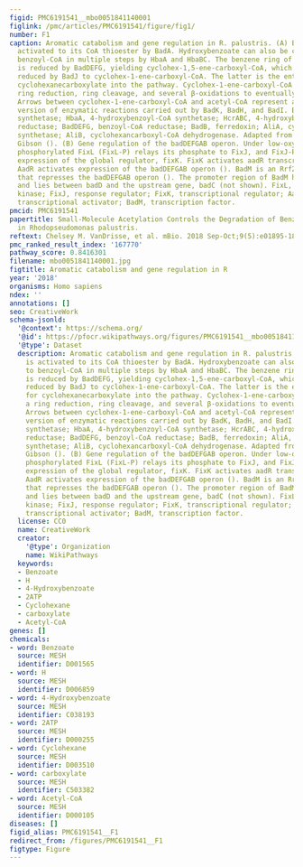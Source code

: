 ```yaml
---
figid: PMC6191541__mbo0051841140001
figlink: /pmc/articles/PMC6191541/figure/fig1/
number: F1
caption: Aromatic catabolism and gene regulation in R. palustris. (A) Benzoate is
  activated to its CoA thioester by BadA. Hydroxybenzoate can also be converted to
  benzoyl-CoA in multiple steps by HbaA and HbaBC. The benzene ring of benzoyl-CoA
  is reduced by BadDEFG, yielding cyclohex-1,5-ene-carboxyl-CoA, which is further
  reduced by BadJ to cyclohex-1-ene-carboxyl-CoA. The latter is the entry point for
  cyclohexanecarboxylate into the pathway. Cyclohex-1-ene-carboxyl-CoA undergoes a
  ring reduction, ring cleavage, and several β-oxidations to eventually form acetyl-CoA.
  Arrows between cyclohex-1-ene-carboxyl-CoA and acetyl-CoA represent a simplified
  version of enzymatic reactions carried out by BadK, BadH, and BadI. BadA, benzoyl-CoA
  synthetase; HbaA, 4-hydroxybenzoyl-CoA synthetase; HcrABC, 4-hydroxybenzoyl-CoA
  reductase; BadDEFG, benzoyl-CoA reductase; BadB, ferredoxin; AliA, cyclohexancarboxyl-CoA
  synthetase; AliB, cyclohexancarboxyl-CoA dehydrogenase. Adapted from Harwood and
  Gibson (). (B) Gene regulation of the badDEFGAB operon. Under low-oxygen conditions,
  phosphorylated FixL (FixL-P) relays its phosphate to FixJ, and FixJ-P activates
  expression of the global regulator, fixK. FixK activates aadR transcription, and
  AadR activates expression of the badDEFGAB operon (). BadM is an Rrf2-like regulator
  that represses the badDEFGAB operon (). The promoter region of BadM has been characterized
  and lies between badD and the upstream gene, badC (not shown). FixL, sensor histidine
  kinase; FixJ, response regulator; FixK, transcriptional regulator; AadR, Crp-like
  transcriptional activator; BadM, transcription factor.
pmcid: PMC6191541
papertitle: Small-Molecule Acetylation Controls the Degradation of Benzoate and Photosynthesis
  in Rhodopseudomonas palustris.
reftext: Chelsey M. VanDrisse, et al. mBio. 2018 Sep-Oct;9(5):e01895-18.
pmc_ranked_result_index: '167770'
pathway_score: 0.8416301
filename: mbo0051841140001.jpg
figtitle: Aromatic catabolism and gene regulation in R
year: '2018'
organisms: Homo sapiens
ndex: ''
annotations: []
seo: CreativeWork
schema-jsonld:
  '@context': https://schema.org/
  '@id': https://pfocr.wikipathways.org/figures/PMC6191541__mbo0051841140001.html
  '@type': Dataset
  description: Aromatic catabolism and gene regulation in R. palustris. (A) Benzoate
    is activated to its CoA thioester by BadA. Hydroxybenzoate can also be converted
    to benzoyl-CoA in multiple steps by HbaA and HbaBC. The benzene ring of benzoyl-CoA
    is reduced by BadDEFG, yielding cyclohex-1,5-ene-carboxyl-CoA, which is further
    reduced by BadJ to cyclohex-1-ene-carboxyl-CoA. The latter is the entry point
    for cyclohexanecarboxylate into the pathway. Cyclohex-1-ene-carboxyl-CoA undergoes
    a ring reduction, ring cleavage, and several β-oxidations to eventually form acetyl-CoA.
    Arrows between cyclohex-1-ene-carboxyl-CoA and acetyl-CoA represent a simplified
    version of enzymatic reactions carried out by BadK, BadH, and BadI. BadA, benzoyl-CoA
    synthetase; HbaA, 4-hydroxybenzoyl-CoA synthetase; HcrABC, 4-hydroxybenzoyl-CoA
    reductase; BadDEFG, benzoyl-CoA reductase; BadB, ferredoxin; AliA, cyclohexancarboxyl-CoA
    synthetase; AliB, cyclohexancarboxyl-CoA dehydrogenase. Adapted from Harwood and
    Gibson (). (B) Gene regulation of the badDEFGAB operon. Under low-oxygen conditions,
    phosphorylated FixL (FixL-P) relays its phosphate to FixJ, and FixJ-P activates
    expression of the global regulator, fixK. FixK activates aadR transcription, and
    AadR activates expression of the badDEFGAB operon (). BadM is an Rrf2-like regulator
    that represses the badDEFGAB operon (). The promoter region of BadM has been characterized
    and lies between badD and the upstream gene, badC (not shown). FixL, sensor histidine
    kinase; FixJ, response regulator; FixK, transcriptional regulator; AadR, Crp-like
    transcriptional activator; BadM, transcription factor.
  license: CC0
  name: CreativeWork
  creator:
    '@type': Organization
    name: WikiPathways
  keywords:
  - Benzoate
  - H
  - 4-Hydroxybenzoate
  - 2ATP
  - Cyclohexane
  - carboxylate
  - Acetyl-CoA
genes: []
chemicals:
- word: Benzoate
  source: MESH
  identifier: D001565
- word: H
  source: MESH
  identifier: D006859
- word: 4-Hydroxybenzoate
  source: MESH
  identifier: C038193
- word: 2ATP
  source: MESH
  identifier: D000255
- word: Cyclohexane
  source: MESH
  identifier: D003510
- word: carboxylate
  source: MESH
  identifier: C503382
- word: Acetyl-CoA
  source: MESH
  identifier: D000105
diseases: []
figid_alias: PMC6191541__F1
redirect_from: /figures/PMC6191541__F1
figtype: Figure
---
```

